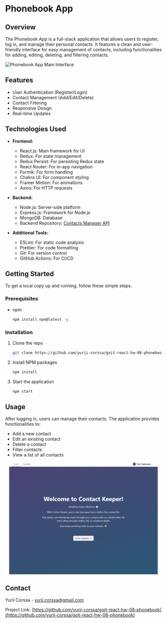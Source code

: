 # Phonebook App

## Overview

The Phonebook App is a full-stack application that allows users to register, log
in, and manage their personal contacts. It features a clean and user-friendly
interface for easy management of contacts, including functionalities for adding,
editing, deleting, and filtering contacts.

![Phonebook App Main Interface](./assets/main-interface.gif)

## Features

- User Authentication (Register/Login)
- Contact Management (Add/Edit/Delete)
- Contact Filtering
- Responsive Design
- Real-time Updates

## Technologies Used

- **Frontend:**

  - React.js: Main framework for UI
  - Redux: For state management
  - Redux Persist: For persisting Redux state
  - React Router: For in-app navigation
  - Formik: For form handling
  - Chakra UI: For component styling
  - Framer Motion: For animations
  - Axios: For HTTP requests

- **Backend:**

  - Node.js: Server-side platform
  - Express.js: Framework for Node.js
  - MongoDB: Database
  - Backend Repository:
    [Contacts Manager API](https://github.com/yurii-corssa/contacts-manager-api)

- **Additional Tools:**
  - ESLint: For static code analysis
  - Prettier: For code formatting
  - Git: For version control
  - GitHub Actions: For CI/CD

## Getting Started

To get a local copy up and running, follow these simple steps.

### Prerequisites

- npm

  ```sh
  npm install npm@latest -g
  ```

### Installation

1. Clone the repo

   ```sh
   git clone https://github.com/yurii-corssa/goit-react-hw-08-phonebook.git
   ```

2. Install NPM packages

   ```sh
   npm install
   ```

3. Start the application
   ```sh
   npm start
   ```

## Usage

After logging in, users can manage their contacts. The application provides
functionalities to:

- Add a new contact
- Edit an existing contact
- Delete a contact
- Filter contacts
- View a list of all contacts

![Contact Management Interface](./assets/management-interface.gif)

## Contact

Yurii Corssa - [yurii.corssa@gmail.com](yurii.corssa@gmail.com)

Project Link:
[https://github.com/yurii-corssa/goit-react-hw-08-phonebook](https://github.com/yurii-corssa/goit-react-hw-08-phonebook)
